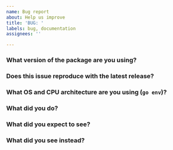 ```yaml
---
name: Bug report
about: Help us improve
title: 'BUG: '
labels: bug, documentation
assignees: ''

---
```


### What version of the package are you using?


### Does this issue reproduce with the latest release?


### What OS and CPU architecture are you using (`go env`)?


### What did you do?

<!--
If possible, provide steps and/or code to reproduce the problem
-->

### What did you expect to see?


### What did you see instead?

